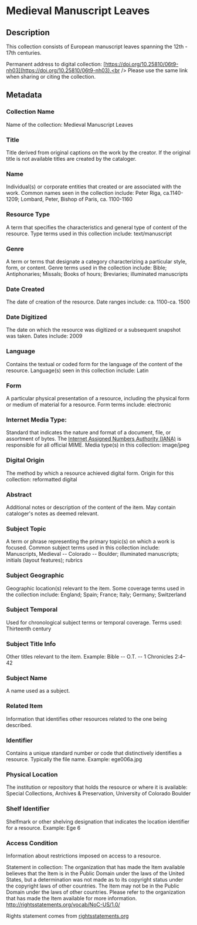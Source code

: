 # Medieval Manuscript Leaves

## Description
This collection consists of European manuscript leaves spanning the 12th - 17th centuries.

Permanent address to digital collection: [https://doi.org/10.25810/06t9-nh03](https://doi.org/10.25810/06t9-nh03).<br /> 
Please use the same link when sharing or citing the collection.
## Metadata
### Collection Name
Name of the collection: Medieval Manuscript Leaves 

### Title
Title derived from original captions on the work by the creator. If the original title is not available titles are created by the cataloger.

### Name
Individual(s) or corporate entities that created or are associated with the work. Common names seen in the collection include: Peter Riga, ca.1140-1209; Lombard, Peter, Bishop of Paris, ca. 1100-1160 

### Resource Type
A term that specifies the characteristics and general type of content of the resource. Type terms used in this collection include: text/manuscript 

### Genre
A term or terms that designate a category characterizing a particular style, form, or content. Genre terms used in the collection include: Bible; Antiphonaries; Missals; Books of hours; Breviaries; illuminated manuscripts

### Date Created
The date of creation of the resource. Date ranges include: ca. 1100-ca. 1500

### Date Digitized
The date on which the resource was digitized or a subsequent snapshot was taken. Dates include: 2009

### Language
Contains the textual or coded form for the language of the content of the resource. Language(s) seen in this collection include: Latin

### Form
A particular physical presentation of a resource, including the physical form or medium of material for a resource. Form terms include: electronic

### Internet Media Type: 
Standard that indicates the nature and format of a document, file, or assortment of bytes. The [Internet Assigned Numbers Authority (IANA)](https://www.iana.org/assignments/media-types/media-types.xhtml) is responsible for all official MIME. Media type(s) in this collection: image/jpeg

### Digital Origin
The method by which a resource achieved digital form. Origin for this collection: reformatted digital

### Abstract
Additional notes or description of the content of the item. May contain cataloger's notes as deemed relevant.

### Subject Topic
A term or phrase representing the primary topic(s) on which a work is focused. Common subject terms used in this collection include: Manuscripts, Medieval -- Colorado -- Boulder; illuminated manuscripts; initials (layout features); rubrics

### Subject Geographic
Geographic location(s) relevant to the item. Some coverage terms used in the collection include: England; Spain; France; Italy; Germany; Switzerland 

### Subject Temporal
Used for chronological subject terms or temporal coverage. Terms used: Thirteenth century

### Subject Title Info
Other titles relevant to the item. Example: Bible -- O.T. -- 1 Chronicles 2:4–42 

### Subject Name
A name used as a subject.

### Related Item
Information that identifies other resources related to the one being described.

### Identifier
Contains a unique standard number or code that distinctively identifies a resource. Typically the file name. Example: ege006a.jpg

### Physical Location
The institution or repository that holds the resource or where it is available: Special Collections, Archives & Preservation, University of Colorado Boulder

### Shelf Identifier
Shelfmark or other shelving designation that indicates the location identifier for a resource. Example: Ege 6

### Access Condition
Information about restrictions imposed on access to a resource.

Statement in collection: The organization that has made the Item available believes that the Item is in the Public Domain under the laws of the United States, but a determination was not made as to its copyright status under the copyright laws of other countries. The Item may not be in the Public Domain under the laws of other countries. Please refer to the organization that has made the Item available for more information. http://rightsstatements.org/vocab/NoC-US/1.0/

Rights statement comes from [rightsstatements.org](http://rightsstatements.org/vocab/NoC-US/1.0/)


